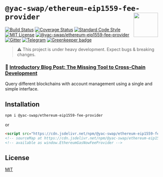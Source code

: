 # `@yac-swap/ethereum-eip1559-fee-provider` <img align="right" src="https://raw.githubusercontent.com/liquality/chainabstractionlayer/master/liquality-logo.png" height="80px" />

[![Build Status](https://travis-ci.com/liquality/chainabstractionlayer.svg?branch=master)](https://travis-ci.com/liquality/chainabstractionlayer)
[![Coverage Status](https://coveralls.io/repos/github/liquality/chainabstractionlayer/badge.svg?branch=master)](https://coveralls.io/github/liquality/chainabstractionlayer?branch=master)
[![Standard Code Style](https://img.shields.io/badge/codestyle-standard-brightgreen.svg)](https://github.com/standard/standard)
[![MIT License](https://img.shields.io/badge/license-MIT-brightgreen.svg)](../../LICENSE.md)
[![@yac-swap/ethereum-eip1559-fee-provider](https://img.shields.io/npm/dt/@yac-swap/ethereum-eip1559-fee-provider.svg)](https://npmjs.com/package/@yac-swap/ethereum-eip1559-fee-provider)
[![Gitter](https://img.shields.io/gitter/room/liquality/Lobby.svg)](https://gitter.im/liquality/Lobby?source=orgpage)
[![Telegram](https://img.shields.io/badge/chat-on%20telegram-blue.svg)](https://t.me/Liquality) [![Greenkeeper badge](https://badges.greenkeeper.io/liquality/chainabstractionlayer.svg)](https://greenkeeper.io/)

> :warning: This project is under heavy development. Expect bugs & breaking changes.

### :pencil: [Introductory Blog Post: The Missing Tool to Cross-Chain Development](https://medium.com/liquality/the-missing-tool-to-cross-chain-development-2ebfe898efa1)

Query different blockchains with account management using a single and simple interface.

## Installation

```bash
npm i @yac-swap/ethereum-eip1559-fee-provider
```

or

```html
<script src="https://cdn.jsdelivr.net/npm/@yac-swap/ethereum-eip1559-fee-provider@0.2.3/dist/ethereum-eip1559-fee-provider.min.js"></script>
<!-- sourceMap at https://cdn.jsdelivr.net/npm/@yac-swap/ethereum-eip1559-fee-provider@0.2.3/dist/ethereum-eip1559-fee-provider.min.js.map -->
<!-- available as window.EthereumGasNowFeeProvider -->
```

## License

[MIT](../../LICENSE.md)
